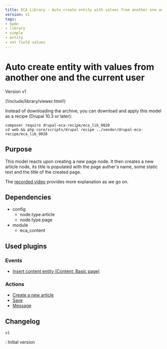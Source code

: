 ```yaml
---
title: ECA Library - Auto create entity with values from another one and the current user
version: v1
tags:
- bpmn
- library
- simple
- entity
- set field values
---
```

# Auto create entity with values from another one and the current user

Version v1

<script>url='bpmn_io-eca_lib_0020.xml';archive='bpmn_io-eca_lib_0020.tar.gz'</script>
{!include/library/viewer.html!}

Instead of downloading the archive, you can download and apply this model as a recipe (Drupal 10.3 or later):

```shell
composer require drupal-eca-recipe/eca_lib_0020
cd web && php core/scripts/drupal recipe ../vendor/drupal-eca-recipe/eca_lib_0020
```

## Purpose

This model reacts upon creating a new page node. It then creates a new article node, its title is populated with the page auther&#039;s name, some static text and the title of the created page.

The [recorded video](https://tube.tchncs.de/w/2nSZ9TDmtZ5YYrnyFfaNUC) provides more explanation as we go on.

## Dependencies

- config
    - node.type.article
    - node.type.page
- module
    - eca_content

## Used plugins

### Events

- [Insert content entity (Content: Basic page)](/plugins/eca/content/events/content_entity_insert.md)

### Actions

- [Create a new article](/plugins/eca/content/actions/eca_new_entity.md)
- [Save](/plugins/eca/content/actions/eca_save_entity.md)
- [Message](/plugins/core/actions/action_message_action.md)

## Changelog

`v1`

:   Initial version
